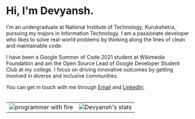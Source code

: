# Hi, I'm Devyansh.

I'm an undergraduate at National Institute of Technology, Kurukshetra, pursuing my majors in Information Technology. I am a passionate developer who likes to solve real-world problems by thinking along the lines of clean and maintainable code. 

I have been a Google Summer of Code 2021 student at Wikimedia Foundation and am the Open Source Lead of Google Developer Student Club at my college. I focus on driving innovative outcomes by getting involved in diverse and inclusive communities.

You can get in touch with me through [Email](mailto:schawla333333@gmail.com) and [LinkedIn](https://www.linkedin.com/in/devyanshchawla).
<br><br>

<table>
  <tr>
    <td>
      <img src="https://media.giphy.com/media/13HgwGsXF0aiGY/giphy.gif" alt="programmer with fire" >
    </td>
    <td>
      <img src="https://github-readme-stats.vercel.app/api?username=thedevyansh&show_icons=true&count_private=true&include_all_commits=true&hide_border=true&theme=merko" alt="Devyansh's stats" >
    </td>
   </tr> 
</table>
